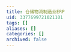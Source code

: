 ```yaml
---
title: 仓储物流制造业ERP
uid: 3377699721021101
tags: []
aliases: []
categories: []
archived: false
---
```


